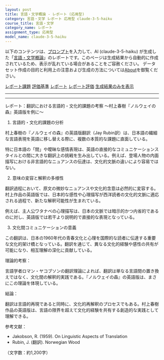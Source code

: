 ```yaml
---
layout: post
title: 言語・文学概論 - レポート (応用型)
category: 言語・文学 レポート 応用型 claude-3-5-haiku
course_title: 言語・文学
category_name: レポート
assignment_type: 応用型
model_name: claude-3-5-haiku
---
```


以下のコンテンツは、[プロンプト](http://127.0.0.1:8000/generated/言語・文学/claude-3-5-haiku/prompt_レポート-応用型.md)を入力して、AI (claude-3-5-haiku) が生成した「[言語・文学概論](/contents/言語・文学/)」のレポートです。このページは生成結果から自動的に作成されているため、表示が乱れている場合があることをご容赦ください。
データセット作成の目的と利用上の注意および生成の方法については[About](/About)を御覧ください。

[レポート課題](../レポート課題-応用型)
[評価基準](../評価基準-応用型)
[レポート](../レポート-応用型)
[レポート評価](../レポート評価-応用型)
[生成結果のみを表示](http://127.0.0.1:8000/generated/言語・文学/claude-3-5-haiku/レポート-応用型.md)
  

***
***
  
レポート：翻訳における言語的・文化的課題の考察
～村上春樹『ノルウェイの森』英語版を例に～

1. 言語的・文化的課題の分析

村上春樹の『ノルウェイの森』の英語版翻訳（Jay Rubin訳）は、日本語の繊細な言語表現を英語に移し替える際に、複数の本質的な課題に直面している。

特に日本語の「間」や曖昧な感情表現は、英語の直接的なコミュニケーションスタイルとの間に大きな翻訳上の挑戦を生み出している。例えば、登場人物の内面描写における非言語的なニュアンスの伝達は、文化的文脈の違いにより容易ではない。

2. 意味の変容と解釈の多様性

翻訳過程において、原文の微妙なニュアンスや文化的含意は必然的に変容する。村上作品の英語版では、日本的な感性や心理描写が西洋読者の文化的文脈に適応される過程で、新たな解釈可能性が生まれている。

例えば、主人公ワタナベの心理描写は、日本の文脈では暗示的かつ内省的であるのに対し、英語版では若干より説明的で直接的な表現となっている。

3. 文化間コミュニケーションの意義

この翻訳は、日本の1960年代の青春文化と心理を国際的な読者に伝達する重要な文化的架け橋となっている。翻訳を通じて、異なる文化的経験や感性の共有が可能になり、相互理解の深化に貢献している。

理論的考察：

言語学者ロマン・ヤコブソンの翻訳理論によれば、翻訳は単なる言語間の置き換えではなく、文化間の解釈的実践である。『ノルウェイの森』の英語版は、まさにこの理論を体現している。

結論：

翻訳は言語的再現であると同時に、文化的再解釈のプロセスでもある。村上春樹作品の英語版は、言語の限界を超えて文化的経験を共有する創造的な実践として理解できる。

参考文献：
- Jakobson, R. (1959). On Linguistic Aspects of Translation
- Rubin, J. (翻訳). Norwegian Wood

（文字数：約1,200字）
